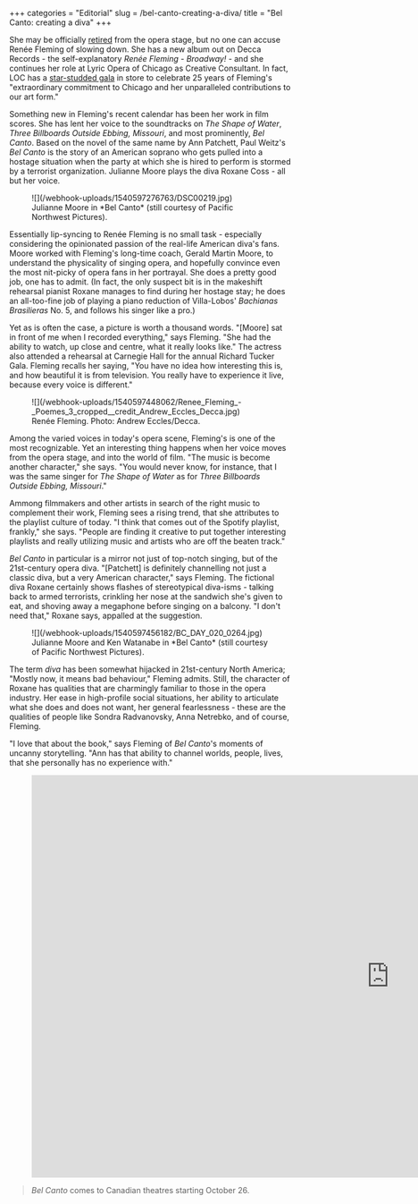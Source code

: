 +++
categories = "Editorial"
slug = /bel-canto-creating-a-diva/
title = "Bel Canto: creating a diva"
+++

She may be officially [retired](https://www.nytimes.com/2017/04/05/arts/music/the-diva-departs-renee-flemings-farewell-to-opera.html) from the opera stage, but no one can accuse Renée Fleming of slowing down. She has a new album out on Decca Records - the self-explanatory *Renée Fleming - Broadway!* - and she continues her role at Lyric Opera of Chicago as Creative Consultant. In fact, LOC has a [star-studded gala](https://www.lyricopera.org/concertstickets/calendar/2018-2019/renee-fleming-25th-anniversary-tickets?utm_source=Newsletter&utm_medium=email&utm_content=PRESS+RELEASE%3A+Lyric+Announces+Guest+Artists+for+Ren%C3%A9e+Fleming+25th+Anniversary+Concert&utm_campaign=1819+RF+concert) in store to celebrate 25 years of Fleming's "extraordinary commitment to Chicago and her unparalleled contributions to our art form."

Something new in Fleming's recent calendar has been her work in film scores. She has lent her voice to the soundtracks on *The Shape of Water*, *Three Billboards Outside Ebbing, Missouri*, and most prominently, *Bel Canto*. Based on the novel of the same name by Ann Patchett, Paul Weitz's *Bel Canto* is the story of an American soprano who gets pulled into a hostage situation when the party at which she is hired to perform is stormed by a terrorist organization. Julianne Moore plays the diva Roxane Coss - all but her voice.

<figure data-type="image">
![](/webhook-uploads/1540597276763/DSC00219.jpg)
<figcaption>Julianne Moore in *Bel Canto* (still courtesy of Pacific Northwest Pictures).</figcaption>
</figure>

Essentially lip-syncing to Renée Fleming is no small task - especially considering the opinionated passion of the real-life American diva's fans. Moore worked with Fleming's long-time coach, Gerald Martin Moore, to understand the physicality of singing opera, and hopefully convince even the most nit-picky of opera fans in her portrayal. She does a pretty good job, one has to admit. (In fact, the only suspect bit is in the makeshift rehearsal pianist Roxane manages to find during her hostage stay; he does an all-too-fine job of playing a piano reduction of Villa-Lobos' *Bachianas Brasilieras* No. 5, and follows his singer like a pro.)

Yet as is often the case, a picture is worth a thousand words. "[Moore] sat in front of me when I recorded everything," says Fleming. "She had the ability to watch, up close and centre, what it really looks like." The actress also attended a rehearsal at Carnegie Hall for the annual Richard Tucker Gala. Fleming recalls her saying, "You have no idea how interesting this is, and how beautiful it is from television. You really have to experience it live, because every voice is different."

<figure data-type="image">
![](/webhook-uploads/1540597448062/Renee_Fleming_-_Poemes_3_cropped__credit_Andrew_Eccles_Decca.jpg)
<figcaption>Renée Fleming. Photo: Andrew Eccles/Decca.</figcaption>
</figure>

Among the varied voices in today's opera scene, Fleming's is one of the most recognizable. Yet an interesting thing happens when her voice moves from the opera stage, and into the world of film. "The music is become another character," she says. "You would never know, for instance, that I was the same singer for *The Shape of Water* as for *Three Billboards Outside Ebbing, Missouri*." 

Ammong filmmakers and other artists in search of the right music to complement their work, Fleming sees a rising trend, that she attributes to the playlist culture of today. "I think that comes out of the Spotify playlist, frankly," she says. "People are finding it creative to put together interesting playlists and really utilizing music and artists who are off the beaten track."

*Bel Canto* in particular is a mirror not just of top-notch singing, but of the 21st-century opera diva. "[Patchett] is definitely channelling not just a classic diva, but a very American character," says Fleming. The fictional diva Roxane certainly shows flashes of stereotypical diva-isms - talking back to armed terrorists, crinkling her nose at the sandwich she's given to eat, and shoving away a megaphone before singing on a balcony. "I don't need that," Roxane says, appalled at the suggestion.

<figure data-type="image">
![](/webhook-uploads/1540597456182/BC_DAY_020_0264.jpg)
<figcaption>Julianne Moore and Ken Watanabe in *Bel Canto* (still courtesy of Pacific Northwest Pictures).</figcaption>
</figure>

The term *diva* has been somewhat hijacked in 21st-century North America; "Mostly now, it means bad behaviour," Fleming admits. Still, the character of Roxane has qualities that are charmingly familiar to those in the opera industry. Her ease in high-profile social situations, her ability to articulate what she does and does not want, her general fearlessness - these are the qualities of people like Sondra Radvanovsky, Anna Netrebko, and of course, Fleming.

"I love that about the book," says Fleming of *Bel Canto*'s moments of uncanny storytelling. "Ann has that ability to channel worlds, people, lives, that she personally has no experience with."

<figure data-type="video">
<iframe width="1280" height="720" src="https://www.youtube.com/embed/dBIQ0KFGn8M" frameborder="0" allow="autoplay; encrypted-media" allowfullscreen></iframe>
</figure>

>*Bel Canto* comes to Canadian theatres starting October 26.
